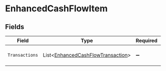 # EnhancedCashFlowItem


## Fields

| Field                                                                                       | Type                                                                                        | Required                                                                                    | Description                                                                                 |
| ------------------------------------------------------------------------------------------- | ------------------------------------------------------------------------------------------- | ------------------------------------------------------------------------------------------- | ------------------------------------------------------------------------------------------- |
| `Transactions`                                                                              | List<[EnhancedCashFlowTransaction](../../Models/Components/EnhancedCashFlowTransaction.md)> | :heavy_minus_sign:                                                                          | An array of transaction data.                                                               |